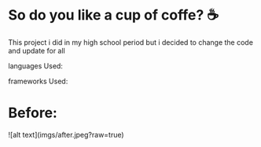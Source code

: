 # So do you like a cup of coffe? ☕
This project i did in my high school period but i decided to change the code and update for all

languages Used:

frameworks Used:

<h1>Before:</h1>
![alt text](imgs/after.jpeg?raw=true)
